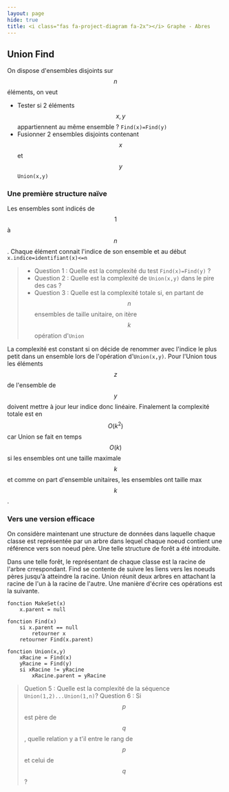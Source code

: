 ```yaml
--- 
layout: page
hide: true
title: <i class="fas fa-project-diagram fa-2x"></i> Graphe - Abres
---
```

<script type="text/javascript" async
  src="https://cdn.mathjax.org/mathjax/latest/MathJax.js?config=TeX-MML-AM_CHTML">
</script>

## <i class="fas fa-project-diagram"></i> Union Find

On dispose d'ensembles disjoints sur $$n$$ éléments, on veut 
+ Tester si 2 éléments $$x,y$$ appartiennent au même ensemble ? `Find(x)=Find(y)`
+ Fusionner 2 ensembles disjoints contenant $$x$$ et $$y$$ `Union(x,y)`

### Une première structure naïve 

Les ensembles sont indicés de $$1$$ à $$n$$. Chaque élément connait l'indice de
son ensemble et au début `x.indice=identifiant(x)<=n`

> + Question 1 : Quelle est la complexité du test `Find(x)=Find(y)` ?
> + Question 2 : Quelle est la complexité de `Union(x,y)` dans le pire des cas ?
> + Question 3 : Quelle est la complexité totale si, en partant de $$n$$ ensembles
> de taille unitaire, on itère $$k$$ opération d'`Union`

La complexité est constant si on décide de renommer avec l'indice le plus petit
dans un ensemble lors de l'opération d'`Union(x,y)`. Pour l'Union tous les
éléments $$z$$ de l'ensemble de $$y$$ doivent mettre à jour leur indice donc
linéaire. Finalement la complexité totale est en $$O(k^2)$$ car Union se fait en
temps $$O(k)$$ si les ensembles ont une taille maximale $$k$$ et comme on part
d'ensemble unitaires, les ensembles ont taille max $$k$$. 

### Vers une version efficace

On considère maintenant une structure de données dans laquelle chaque classe est
représentée par un arbre dans lequel chaque noeud contient une référence vers
son noeud père. Une telle structure de forêt a été introduite. 

Dans une telle forêt, le représentant de chaque classe est la racine de l'arbre
crrespondant. Find se contente de suivre les liens vers les noeuds pères jusqu'à
atteindre la racine. Union réunit deux arbres en attachant la racine de l'un à
la racine de l'autre. Une manière d'écrire ces opérations est la suivante.

```
fonction MakeSet(x)
    x.parent = null

fonction Find(x)
    si x.parent == null
        retourner x
    retourner Find(x.parent)
    
fonction Union(x,y)
    xRacine = Find(x)
    yRacine = Find(y)
    si xRacine != yRacine
        xRacine.parent = yRacine
```

> Quetion 5 : Quelle est la complexité de la séquence `Union(1,2)...Union(1,n)`?
> Question 6 : Si $$p$$ est père de $$q$$, quelle relation y a t'il entre le
> rang de $$p$$ et celui de $$q$$ ?
